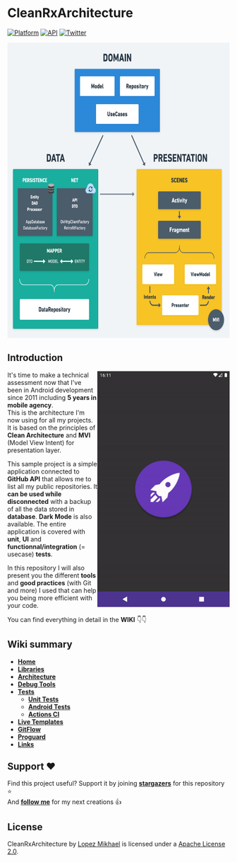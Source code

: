 CleanRxArchitecture
=================

[![Platform](https://img.shields.io/badge/platform-android-green.svg)](http://developer.android.com/index.html)
[![API](https://img.shields.io/badge/API-19%2B-brightgreen.svg?style=flat)](https://android-arsenal.com/api?level=19)
[![Twitter](https://img.shields.io/badge/Twitter-@LopezMikhael-blue.svg?style=flat)](http://twitter.com/lopezmikhael)

<img src="/preview/clean_archi.png" width="700" height="668" />

Introduction
-----

<img src="/preview/preview.gif" width="300" height="533" align="right" />

It's time to make a technical assessment now that I've been in Android development since 2011 including **5 years in mobile agency**.<br/>
This is the architecture I'm now using for all my projects. It is based on the principles of **Clean Architecture** and **MVI** (Model View Intent) for presentation layer.

This sample project is a simple application connected to **GitHub API** that allows me to list all my public repositories. It **can be used while disconnected** with a backup of all the data stored in **database**. **Dark Mode** is also available. The entire application is covered with **unit**, **UI** and **functionnal/integration** (= usecase) **tests**.

In this repository I will also present you the different **tools** and **good practices** (with Git and more) I used that can help you being more efficient with your code.

You can find everything in detail in the **WIKI** 👇👇

Wiki summary
-----

* [**Home**](https://github.com/lopspower/CleanRxArchitecture/wiki/Home)
* [**Libraries**](https://github.com/lopspower/CleanRxArchitecture/wiki/Libraries)
* [**Architecture**](https://github.com/lopspower/CleanRxArchitecture/wiki/Architecture)
* [**Debug Tools**](https://github.com/lopspower/CleanRxArchitecture/wiki/Debug-Tools)
* [**Tests**](https://github.com/lopspower/CleanRxArchitecture/wiki/Tests)
  * [**Unit Tests**](https://github.com/lopspower/CleanRxArchitecture/wiki/Unit-Tests)
  * [**Android Tests**](https://github.com/lopspower/CleanRxArchitecture/wiki/Android-Tests)
  * [**Actions CI**](https://github.com/lopspower/CleanRxArchitecture/wiki/Actions-CI)
* [**Live Templates**](https://github.com/lopspower/CleanRxArchitecture/wiki/Live-Templates)
* [**GitFlow**](https://github.com/lopspower/CleanRxArchitecture/wiki/GitFlow)
* [**Proguard**](https://github.com/lopspower/CleanRxArchitecture/wiki/Proguard)
* [**Links**](https://github.com/lopspower/CleanRxArchitecture/wiki/Links)

Support ❤
-----

Find this project useful? Support it by joining [**stargazers**](https://github.com/lopspower/CleanRxArchitecture/stargazers) for this repository ⭐️
<br/>
And [**follow me**](https://github.com/lopspower?tab=followers) for my next creations 👍

License
-----

CleanRxArchitecture by [Lopez Mikhael](http://mikhaellopez.com/) is licensed under a [Apache License 2.0](http://www.apache.org/licenses/LICENSE-2.0).
